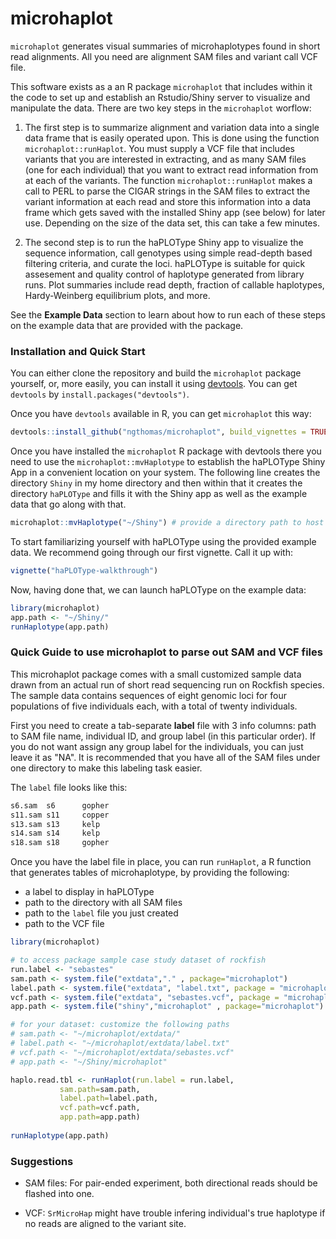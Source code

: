 # microhaplot   

`microhaplot` generates visual summaries of microhaplotypes found in short read alignments. All you need are alignment SAM files and variant call VCF file.

This software exists as a an R package `microhaplot` that includes within it the code to set up and 
establish an Rstudio/Shiny server to visualize and manipulate the data.  There are two key steps in 
the `microhaplot` worflow:

1. The first step is to summarize alignment and variation data into a single data frame that is 
easily operated upon.  This is done using the function `microhaplot::runHaplot`.  You must supply a 
VCF file that includes variants that you are interested in extracting, and as many SAM files 
(one for each individual) that you want to extract read information from at each of the variants. 
The function `microhaplot::runHaplot` makes a call
to PERL to parse the CIGAR strings in the SAM files to extract the variant information at each read
and store this information into a data frame which gets saved with the installed Shiny app (see below)
for later use.  Depending on the size of the data set, this can take a few minutes.  

2. The second step is to run the haPLOType Shiny app to visualize the sequence information, call genotypes using
simple read-depth based filtering criteria, and curate the loci. haPLOType is suitable for quick assesement
and quality control of haplotype generated from library runs. Plot summaries include read depth, fraction of callable haplotypes, Hardy-Weinberg
equilibrium plots, and more. 


See the **Example Data** section to learn about how to run each of these steps on the example data that are provided
with the package.  

   
### Installation and Quick Start

You can either clone the repository and build the `microhaplot` package yourself, or, more easily, you can
install it using  [devtools](https://github.com/hadley/devtools). You can get `devtools` by `install.packages("devtools")`.

Once you have `devtools` available in R, you can get `microhaplot` this way:
```r
devtools::install_github("ngthomas/microhaplot", build_vignettes = TRUE)
```

Once you have installed the `microhaplot` R package with devtools there you need to use the `microhaplot::mvHaplotype`
to establish the haPLOType Shiny App in a convenient location on your system. The following line
creates the directory `Shiny` in my home directory and then within that it creates the 
directory `haPLOType` and fills it with the Shiny app as well as the example data that go 
along with that.  

```r
microhaplot::mvHaplotype("~/Shiny") # provide a directory path to host the haPLOType app
```
To start familiarizing yourself with haPLOType using the provided example data.  We recommend
going through our first vignette.  Call it up with:
```r
vignette("haPLOType-walkthrough")
```

Now, having done that, we can launch haPLOType on the example data:
```r
library(microhaplot)
app.path <- "~/Shiny/"
runHaplotype(app.path)
```

### Quick Guide to use microhaplot to parse out SAM and VCF files

This microhaplot package comes with a small customized sample data drawn from an actual run 
of short read sequencing run on Rockfish species. The sample data
contains sequences of eight genomic loci for four populations of five individuals each, 
with a total of twenty individuals. 

First you need to create a tab-separate **label** file with 3 info columns: path to SAM file name, individual ID, and group label (in this particular order). If you do not want assign any group label for the individuals, you can just leave it as "NA". It is recommended that you have all of the SAM files under one directory to make this labeling task easier.

The `label` file looks like this:
```txt
s6.sam  s6      gopher
s11.sam s11     copper
s13.sam s13     kelp
s14.sam s14     kelp
s18.sam s18     gopher
``` 

Once you have the label file in place, you can run `runHaplot`, a R function that generates tables of microhaplotype, by providing the following:
 * a label to display in haPLOType
 * path to the directory with all SAM files 
 * path to the `label` file you just created
 * path to the VCF file  

```R
library(microhaplot)

# to access package sample case study dataset of rockfish
run.label <- "sebastes"
sam.path <- system.file("extdata","." , package="microhaplot")
label.path <- system.file("extdata", "label.txt", package = "microhaplot")
vcf.path <- system.file("extdata", "sebastes.vcf", package = "microhaplot")
app.path <- system.file("shiny","microhaplot" , package="microhaplot")

# for your dataset: customize the following paths
# sam.path <- "~/microhaplot/extdata/"
# label.path <- "~/microhaplot/extdata/label.txt"
# vcf.path <- "~/microhaplot/extdata/sebastes.vcf"
# app.path <- "~/Shiny/microhaplot"

haplo.read.tbl <- runHaplot(run.label = run.label,
           sam.path=sam.path,
           label.path=label.path,
           vcf.path=vcf.path,
           app.path=app.path)
           
runHaplotype(app.path)
```


### Suggestions
- SAM files: For pair-ended experiment, both directional reads should be flashed into one.

- VCF: `SrMicroHap` might have trouble infering individual's true haplotype if no reads are aligned to the variant site.

